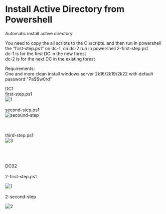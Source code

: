# Install Active Directory from Powershell
Automatic install active directory

You need to copy the all scripts to the C:\scripts. and then run in powershell the "first-step.ps1" on dc-1, on dc-2 run in powershell 2-first-step.ps1<br>
dc-1 is for the first DC in the new forest <br>
dc-2 is for the next DC in the existing forest<br>


Requirements:<br>
One and more clean install windows server 2k16/2k19/2k22 with default password "Pa$$w0rd"

DC1
<BR>
first-step.ps1
 <BR>
![1](https://user-images.githubusercontent.com/99129741/152687952-15deed88-ff02-4d8d-8468-00e1aa6aa291.PNG)
<br><br>
second-step.ps1
<br>
![secound-step](https://user-images.githubusercontent.com/99129741/156857880-46bff241-4a8b-4d2e-be92-62ba7a9efdc9.PNG)

<br><br>
third-step.ps1
<br>
![3](https://user-images.githubusercontent.com/99129741/156859041-a30ca15c-f048-4774-ac85-2d0c7ffe8807.PNG)

<br><br>    
DC02<br>    
2-first-step.ps1<br>    

![1](https://user-images.githubusercontent.com/99129741/156860187-1337729d-dbab-4b04-8b07-1acc7eb25278.PNG)
<br><br>
2-second-step<br>


![2](https://user-images.githubusercontent.com/99129741/156860390-37b09e0f-2931-40cf-b562-6a662d983841.PNG)
  
  <br><br>

